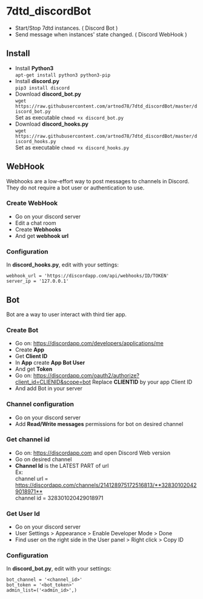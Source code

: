 # 7dtd_discordBot
  * Start/Stop 7dtd instances. ( Discord Bot )
  * Send message when instances' state changed. ( Discord WebHook )

## Install
  * Install **Python3**  
  `apt-get install python3 python3-pip`
  * Install **discord.py**  
  `pip3 install discord`
  * Download **discord_bot.py**  
  `wget https://raw.githubusercontent.com/artnod78/7dtd_discordBot/master/discord_bot.py`  
  Set as executable `chmod +x discord_bot.py`
  * Download **discord_hooks.py**  
  `wget https://raw.githubusercontent.com/artnod78/7dtd_discordBot/master/discord_hooks.py`  
  Set as executable `chmod +x discord_hooks.py`

## WebHook
Webhooks are a low-effort way to post messages to channels in Discord.  
They do not require a bot user or authentication to use.

### Create WebHook
  * Go on your discord server
  * Edit a chat room
  * Create **Webhooks**
  * And get **webhook url**

### Configuration
In **discord_hooks.py**, edit with your settings:
```
webhook_url = 'https://discordapp.com/api/webhooks/ID/TOKEN'
server_ip = '127.0.0.1'
```

## Bot
Bot are a way to user interact with third tier app.  

### Create Bot
  * Go on: https://discordapp.com/developers/applications/me
  * Create **App**
  * Get **Client ID**
  * In **App** create **App Bot User**
  * And get **Token**
  * Go on: https://discordapp.com/oauth2/authorize?client_id=CLIENID&scope=bot Replace **CLIENTID** by your app Client ID
  * And add Bot in your server  

### Channel configuration
  * Go on your discord server
  * Add **Read/Write messages** permissions for bot on desired channel  

### Get channel id
  * Go on: https://discordapp.com and open Discord Web version
  * Go on desired channel
  * **Channel Id** is the LATEST PART of url  
Ex:  
channel url = [https://discordapp.com/channels/214128975172516813/**328301020429018971**  ](https://discordapp.com/channels/214128975172516813/328301020429018971)  
channel id = 328301020429018971  

### Get User Id
  * Go on your discord server
  * User Settings > Appearance > Enable Developer Mode > Done
  * Find user on the right side in the User panel > Right click > Copy ID  

### Configuration
In **discord_bot.py**, edit with your settings:
```
bot_channel = '<channel_id>'
bot_token = '<bot_token>'
admin_list=('<admin_id>',)
```  


